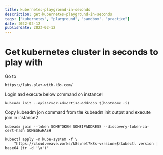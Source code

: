```yaml
---
title: kubernetes-playground-in-seconds
description: get-kubernetes-playground-in-seconds
tags: ["kubernetes", "playground", "sandbox", "practice"]
date: 2022-02-12
publishdate: 2022-02-12
---
```


# Get kubernetes cluster in seconds to play with

Go to
```
https://labs.play-with-k8s.com/
```

Login and execute below command on instance1
```
kubeadm init --apiserver-advertise-address $(hostname -i)
```

Copy kubeadm join command from the kubeadm init output and execute join in instance2
```
kubeadm join --token SOMETOKEN SOMEIPADDRESS --discovery-token-ca-cert-hash SOMESHAHASH

kubectl apply -n kube-system -f \
    "https://cloud.weave.works/k8s/net?k8s-version=$(kubectl version | base64 |tr -d '\n')"
```
